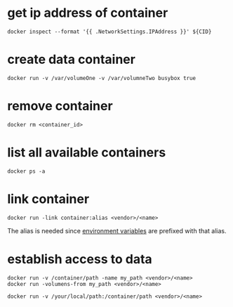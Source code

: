 # get ip address of container

    docker inspect --format '{{ .NetworkSettings.IPAddress }}' ${CID}

# create data container

    docker run -v /var/volumeOne -v /var/volumneTwo busybox true

# remove container

    docker rm <container_id>

# list all available containers

    docker ps -a

# link container

    docker run -link container:alias <vendor>/<name>

The alias is needed since [environment variables](http://docs.docker.io/en/latest/use/working_with_links_names/) are prefixed with that alias.

# establish access to data

    docker run -v /container/path -name my_path <vendor>/<name>
    docker run -volumens-from my_path <vendor>/<name>

    docker run -v /your/local/path:/container/path <vendor>/<name>
